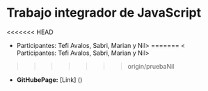 # Trabajo integrador de JavaScript

<<<<<<< HEAD
* Participantes: Tefi Avalos, Sabri, Marian y Nil>
=======
< Participantes: Tefi Avalos, Sabri, Marian y Nil>
>>>>>>> origin/pruebaNil

* **GitHubePage:** [Link] ()